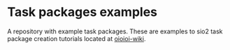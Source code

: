 # Task packages examples

A repository with example task packages.
These are examples to sio2 task package creation tutorials
located at [oioioi-wiki](https://github.com/sio2project/oioioi/wiki).
